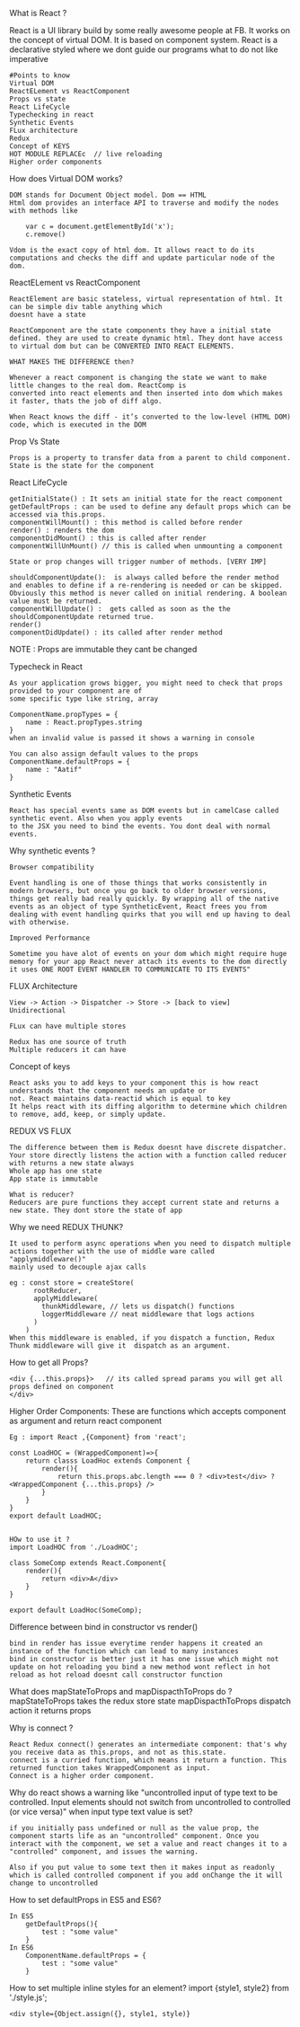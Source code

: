 What is React ?

React is a UI library build by some really awesome people at FB. It works on the concept of virtual DOM.
It is based on component system. React is a declarative styled where we dont guide our programs what to do not like
imperative
	
	#Points to know
	Virtual DOM
	ReactELement vs ReactComponent
	Props vs state
	React LifeCycle
	Typechecking in react
	Synthetic Events
	FLux architecture
	Redux
	Concept of KEYS
	HOT MODULE REPLACEc  // live reloading
	Higher order components 


How does Virtual DOM works?

	DOM stands for Document Object model. Dom == HTML
	Html dom provides an interface API to traverse and modify the nodes with methods like
		
		var c = document.getElementById('x');
		c.remove()

	Vdom is the exact copy of html dom. It allows react to do its computations and checks the diff and update particular node of the dom.


ReactELement vs ReactComponent
	
	ReactElement are basic stateless, virtual representation of html. It can be simple div table anything which 
	doesnt have a state

	ReactComponent are the state components they have a initial state defined. they are used to create dynamic html. They dont have access to virtual dom but can be CONVERTED INTO REACT ELEMENTS.

	WHAT MAKES THE DIFFERENCE then?

	Whenever a react component is changing the state we want to make little changes to the real dom. ReactComp is 
	converted into react elements and then inserted into dom which makes it faster, thats the job of diff algo.

	When React knows the diff - it’s converted to the low-level (HTML DOM) code, which is executed in the DOM

Prop Vs State
	
	Props is a property to transfer data from a parent to child component.
	State is the state for the component

React LifeCycle

	getInitialState() : It sets an initial state for the react component
	getDefaultProps : can be used to define any default props which can be accessed via this.props.
	componentWillMount() : this method is called before render 
	render() : renders the dom
	componentDidMount() : this is called after render
	componentWillUnMount() // this is called when unmounting a component
	
	State or prop changes will trigger number of methods. [VERY IMP]

	shouldComponentUpdate():  is always called before the render method and enables to define if a re-rendering is needed or can be skipped. Obviously this method is never called on initial rendering. A boolean value must be returned.
	componentWillUpdate() :  gets called as soon as the the shouldComponentUpdate returned true. 
	render() 
	componentDidUpdate() : its called after render method 

NOTE : Props are immutable they cant be changed

Typecheck in React
	
	As your application grows bigger, you might need to check that props provided to your component are of
	some specific type like string, array

	ComponentName.propTypes = {
		name : React.propTypes.string
	}
	when an invalid value is passed it shows a warning in console

	You can also assign default values to the props 
	ComponentName.defaultProps = {
		name : "Aatif"
	}

Synthetic Events

	React has special events same as DOM events but in camelCase called synthetic event. Also when you apply events
	to the JSX you need to bind the events. You dont deal with normal events.

Why synthetic events ?

	Browser compatibility

	Event handling is one of those things that works consistently in modern browsers, but once you go back to older browser versions, things get really bad really quickly. By wrapping all of the native events as an object of type SyntheticEvent, React frees you from dealing with event handling quirks that you will end up having to deal with otherwise.

	Improved Performance

	Sometime you have alot of events on your dom which might require huge memory for your app React never attach its events to the dom directly it uses ONE ROOT EVENT HANDLER TO COMMUNICATE TO ITS EVENTS"

FLUX Architecture

 	View -> Action -> Dispatcher -> Store -> [back to view]
 	Unidirectional

 	FLux can have multiple stores
 	
 	Redux has one source of truth
 	Multiple reducers it can have

Concept of keys
	
	React asks you to add keys to your component this is how react understands that the component needs an update or 
	not. React maintains data-reactid which is equal to key
	It helps react with its diffing algorithm to determine which children to remove, add, keep, or simply update.

 
REDUX VS FLUX

 	The difference between them is Redux doesnt have discrete dispatcher. Your store directly listens the action with a function called reducer with returns a new state always
 	Whole app has one state
 	App state is immutable

 	What is reducer?
 	Reducers are pure functions they accept current state and returns a new state. They dont store the state of app

 
Why we need REDUX THUNK?

 	It used to perform async operations when you need to dispatch multiple actions together with the use of middle ware called "applymiddleware()"
 	mainly used to decouple ajax calls

 	eg : const store = createStore(
		  rootReducer,
		  applyMiddleware(
		    thunkMiddleware, // lets us dispatch() functions
		    loggerMiddleware // neat middleware that logs actions
		  )
		)
	When this middleware is enabled, if you dispatch a function, Redux Thunk middleware will give it  dispatch as an argument.

How to get all Props?

	<div {...this.props}>   // its called spread params you will get all props defined on component
	</div>

Higher Order Components:
	These are functions which accepts component as argument and return react component

	Eg : import React ,{Component} from 'react';

	const LoadHOC = (WrappedComponent)=>{
		return classs LoadHoc extends Component {
			render(){
				return this.props.abc.length === 0 ? <div>test</div> ? <WrappedComponent {...this.props} />
			}
		}
	}
	export default LoadHOC;


	HOw to use it ?
	import LoadHOC from './LoadHOC';

	class SomeComp extends React.Component{
		render(){
			return <div>A</div>
		}
	}

	export default LoadHoc(SomeComp);

Difference between bind in constructor vs render()
	
	bind in render has issue everytime render happens it created an instance of the function which can lead to many instances
	bind in constructor is better just it has one issue which might not update on hot reloading you bind a new method wont reflect in hot reload as hot reload doesnt call constructor function

What does mapStateToProps and mapDispacthToProps do ?
	mapStateToProps takes the redux store state 
	mapDispacthToProps dispatch action it returns props

Why is connect ?

	React Redux connect() generates an intermediate component: that's why you receive data as this.props, and not as this.state.
	connect is a curried function, which means it return a function. This returned function takes WrappedComponent as input.
	Connect is a higher order component.

Why do react shows a warning like "uncontrolled input of type text to be controlled. Input elements should not switch from uncontrolled to controlled (or vice versa)" when input type text value is set?

	if you initially pass undefined or null as the value prop, the component starts life as an "uncontrolled" component. Once you interact with the component, we set a value and react changes it to a "controlled" component, and issues the warning.

	Also if you put value to some text then it makes input as readonly which is called controlled component if you add onChange the it will change to uncontrolled

How to set defaultProps in ES5 and ES6?
	
	In ES5 
		getDefaultProps(){
			test : "some value"
		}
	In ES6
		ComponentName.defaultProps = {
			test : "some value"
		}

How to set multiple inline styles for an element?
	import {style1, style2} from './style.js';

	<div style={Object.assign({}, style1, style)} 

